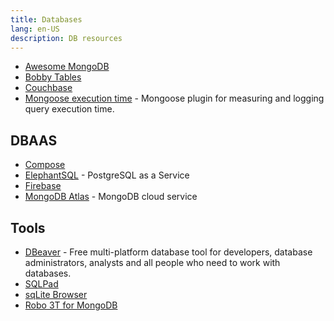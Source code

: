```yaml
---
title: Databases
lang: en-US
description: DB resources
---
```


- [Awesome MongoDB](https://github.com/ramnes/awesome-mongodb)
- [Bobby Tables](http://www.bobby-tables.com/)
- [Couchbase](https://www.couchbase.com/)
- [Mongoose execution time](https://github.com/sabljakovich/mongoose-execution-time) - Mongoose plugin for measuring and logging query execution time.

## DBAAS

- [Compose](https://www.compose.com/)
- [ElephantSQL](https://www.elephantsql.com/) - PostgreSQL as a Service
- [Firebase](https://firebase.google.com/)
- [MongoDB Atlas](https://www.mongodb.com/cloud/atlas) - MongoDB cloud service

## Tools

- [DBeaver](https://dbeaver.io/) - Free multi-platform database tool for developers, database administrators, analysts and all people who need to work with databases.
- [SQLPad](http://rickbergfalk.github.io/sqlpad/)
- [sqLite Browser](http://sqlitebrowser.org/)
- [Robo 3T for MongoDB](https://robomongo.org/)
